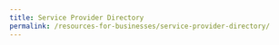 ```yaml
---
title: Service Provider Directory
permalink: /resources-for-businesses/service-provider-directory/
---
```

